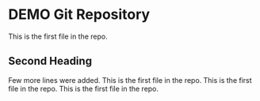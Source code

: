 # DEMO Git Repository

This is the first file in the repo.

## Second Heading 
Few more lines were added.
This is the first file in the repo.
This is the first file in the repo.
This is the first file in the repo.